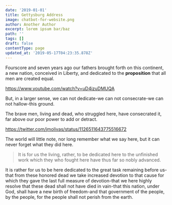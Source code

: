 ```yaml
---
date: '2019-01-01'
title: Gettysburg Address
image: chatbot-for-website.png
author: Another Author
excerpt: lorem ipsum bar/baz
path: ''
tags: []
draft: false
contentType: page
updated_at: '2019-05-17T04:23:35.878Z'
---
```

Fourscore and seven years ago our fathers brought forth on this continent, a new nation, conceived in Liberty, and dedicated to the **proposition** that all men are created equal.

https://www.youtube.com/watch?v=uD4izuDMUQA

But, in a larger sense, we can not dedicate\-we can not consecrate\-we can not hallow\-this ground.

The brave men, living and dead, who struggled here, have consecrated it, far above our poor power to add or detract. 

https://twitter.com/jmolivas/status/1126511643775516672

The world will little note, nor long remember what we say here, but it can never forget what they did here. 

> It is for us the living, rather, to be dedicated here to the unfinished work which they who fought here have thus far so nobly advanced.  

It is rather for us to be here dedicated to the great task remaining before us\-that from these honored dead we take increased devotion to that cause for which they gave the last full measure of devotion\-that we here highly resolve that these dead shall not have died in vain\-that this nation, under God, shall have a new birth of freedom\-and that government of the people, by the people, for the people shall not perish from the earth.
